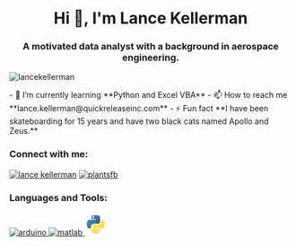 <h1 align="center">Hi 👋, I'm Lance Kellerman</h1>
<h3 align="center">A motivated data analyst with a background in aerospace engineering.</h3>
<p align="left"> <img src="https://komarev.com/ghpvc/?username=lancekellerman&label=Profile%20views&color=0e75b6&style=flat" alt="lancekellerman" /> </p>
- 🌱 I’m currently learning **Python and Excel VBA**
- 📫 How to reach me **lance.kellerman@quickreleaseinc.com**
- ⚡ Fun fact **I have been skateboarding for 15 years and have two black cats named Apollo and Zeus.**
<h3 align="left">Connect with me:</h3>
<p align="left">
<a href="https://linkedin.com/in/lance kellerman" target="blank"><img align="center" src="https://raw.githubusercontent.com/rahuldkjain/github-profile-readme-generator/master/src/images/icons/Social/linked-in-alt.svg" alt="lance kellerman" height="30" width="40" /></a>
<a href="https://www.youtube.com/c/plantsfb" target="blank"><img align="center" src="https://raw.githubusercontent.com/rahuldkjain/github-profile-readme-generator/master/src/images/icons/Social/youtube.svg" alt="plantsfb" height="30" width="40" /></a>
</p> <h3 align="left">Languages and Tools:</h3>
<p align="left"> <a href="https://www.arduino.cc/" target="_blank" rel="noreferrer"> <img src="https://cdn.worldvectorlogo.com/logos/arduino-1.svg" alt="arduino" width="40" height="40"/> </a> <a href="https://www.mathworks.com/" target="_blank" rel="noreferrer"> <img src="https://upload.wikimedia.org/wikipedia/commons/2/21/Matlab_Logo.png" alt="matlab" width="40" height="40"/> </a> <a href="https://www.python.org" target="_blank" rel="noreferrer"> <img src="https://raw.githubusercontent.com/devicons/devicon/master/icons/python/python-original.svg" alt="python" width="40" height="40"/> </a> </p>


